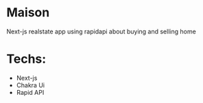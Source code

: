 # Maison
Next-js realstate app using rapidapi about buying and selling home
# Techs:
- Next-js
- Chakra Ui
- Rapid API
